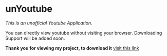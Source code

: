 # unYoutube
*This is an unofficial Youtube Application*.

You can directly view youtube without visiting your browser.
Downloading Support will be added soon.

**Thank you for viewing my project, to download it** [visit this link](https://www.google.com "my site")

